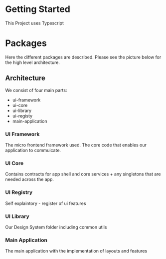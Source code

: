 # Getting Started

This Project uses Typescript

# Packages
Here the different packages are described. Please see the picture below for the high level architecture.

## Architecture
We consist of four main parts:

- ui-framework
- ui-core
- ui-library
- ui-registy
- main-application

### UI Framework
The micro frontend framework used. The core code that enables our application to commuicate.

### UI Core
Contains contracts for app shell and core services + any singletons that are needed across the app.

### UI Registry
Self explaintory - register of ui features

### UI Library
Our Design System folder including common utils

### Main Application
The main application with the implementation of layouts and features